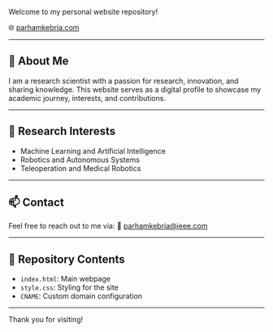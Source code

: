 
Welcome to my personal website repository!

🌐 <a href="https://parhamkebria.com" target="_blank">parhamkebria.com</a>

---

## 🧠 About Me
I am a research scientist with a passion for research, innovation, and sharing knowledge. This website serves as a digital profile to showcase my academic journey, interests, and contributions.

---

## 🔬 Research Interests
- Machine Learning and Artificial Intelligence
- Robotics and Autonomous Systems
- Teleoperation and Medical Robotics

---

## 📫 Contact
Feel free to reach out to me via:
📧 parhamkebria@ieee.com


---

## 📁 Repository Contents
- `index.html`: Main webpage
- `style.css`: Styling for the site
- `CNAME`: Custom domain configuration

---

Thank you for visiting!
